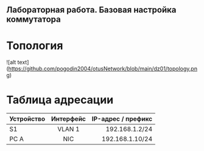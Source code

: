 ## Лабораторная работа. Базовая настройка коммутатора 
# Топология
![alt text] (https://github.com/pogodin2004/otusNetwork/blob/main/dz01/topology.png)
# Таблица адресации

| Устройство    | Интерфейс          | IP-адрес / префикс |
| ------------- |:------------------:| ------------------:|
| S1            | VLAN 1             |     192.168.1.2/24 |
| PC A          | NIC                |    192.168.1.10/24 |
